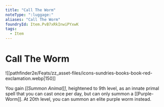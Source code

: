 ```yaml
---
title: "Call The Worm"
noteType: ":luggage:"
aliases: "Call The Worm"
foundryId: Item.PvB7xRkInwiPYxwK
tags:
  - Item
---
```


# Call The Worm
![[pathfinder2e/Feats/zz_asset-files/icons-sundries-books-book-red-exclamation.webp|150]]

You gain _[[Summon Animal]]_, heightened to 9th level, as an innate primal spell that you can cast once per day, but can only summon a [[Purple-Worm]]. At 20th level, you can summon an elite purple worm instead.

